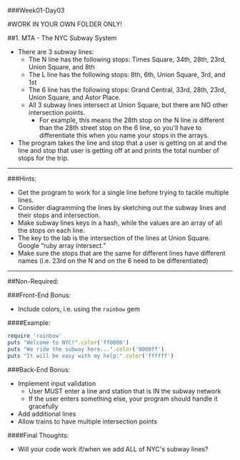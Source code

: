 ###Week01-Day03

#WORK IN YOUR OWN FOLDER ONLY!

##1. MTA - The NYC Subway System

- There are 3 subway lines:
  - The N line has the following stops: Times Square, 34th, 28th, 23rd, Union Square, and 8th
  - The L line has the following stops: 8th, 6th, Union Square, 3rd, and 1st
  - The 6 line has the following stops: Grand Central, 33rd, 28th, 23rd, Union Square, and Astor Place.
  - All 3 subway lines intersect at Union Square, but there are NO other intersection points.
    - For example, this means the 28th stop on the N line is different than the 28th street stop on the 6 line, so you'll have to differentiate this when you name your stops in the arrays.
- The program takes the line and stop that a user is getting on at and the line
and stop that user is getting off at and prints the total number of stops for the trip.

---

###Hints:
- Get the program to work for a single line before trying to tackle multiple lines.
- Consider diagramming the lines by sketching out the subway lines and their stops and intersection.
- Make subway lines keys in a hash, while the values are an array of all the stops on each line.
- The key to the lab is the intersection of the lines at Union Square. Google “ruby array intersect.”
- Make sure the stops that are the same for different lines have different names (i.e. 23rd on the N and on the 6 need to be differentiated)


---

##Non-Required:

###Front-End Bonus:
- Include colors, i.e. using the `rainbow` gem

####Example:
```ruby
require 'rainbow'
puts "Welcome to NYC!".color('ff0000')
puts "We ride the subway here...".color('0000ff')
puts "It will be easy with my help:".color('ffffff')

```

###Back-End Bonus:
- Implement input validation
  - User MUST enter a line and station that is IN the subway network
  - If the user enters something else, your program should handle it gracefully
- Add additional lines
- Allow trains to have multiple intersection points


####Final Thoughts:
- Will your code work if/when we add ALL of NYC's subway lines?